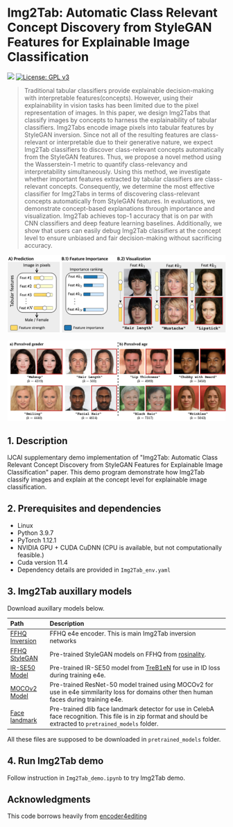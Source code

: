 # Img2Tab: Automatic Class Relevant Concept Discovery from StyleGAN Features for Explainable Image Classification

<a href="https://arxiv.org/abs/2301.06324"><img src="https://img.shields.io/badge/arXiv-2023-b31b1b.svg"></a>
[![License: GPL v3](https://img.shields.io/badge/License-GPLv3-blue.svg)](https://www.gnu.org/licenses/gpl-3.0)

>  Traditional tabular classifiers provide explainable decision-making with interpretable features(concepts). However, using their explainability in vision tasks has been limited due to the pixel representation of images. In this paper, we design Img2Tabs that classify images by concepts to harness the explainability of tabular classifiers. Img2Tabs encode image pixels into tabular features by StyleGAN inversion. Since not all of the resulting features are class-relevant or interpretable due to their generative nature, we expect Img2Tab classifiers to discover class-relevant concepts automatically from the StyleGAN features. Thus, we propose a novel method using the Wasserstein-1 metric to quantify class-relevancy and interpretability simultaneously. Using this method, we investigate whether important features extracted by tabular classifiers are class-relevant concepts. Consequently, we determine the most effective classifier for Img2Tabs in terms of discovering class-relevant concepts automatically from StyleGAN features. In evaluations, we demonstrate concept-based explanations through importance and visualization. Img2Tab achieves top-1 accuracy that is on par with CNN classifiers and deep feature learning baselines. Additionally, we show that users can easily debug Img2Tab classifiers at the concept level to ensure unbiased and fair decision-making without sacrificing accuracy.

<p align="center">
<img src="docs/Img2Tab_overview.png" width="1000px"/>
</p>

<p align="center">
<img src="docs/Concept_visualization.png" width="1000px"/>
</p>

## 1. Description

IJCAI supplementary demo implementation of "Img2Tab: Automatic Class Relevant Concept Discovery from StyleGAN Features for Explainable Image Classification</a>" paper.
This demo program demonstrate how Img2Tab classify images and explain at the concept level for explainable image classification.

## 2. Prerequisites and dependencies

- Linux
- Python 3.9.7
- PyTorch 1.12.1
- NVIDIA GPU + CUDA CuDNN (CPU is available, but not computationally feasible.)
- Cuda version 11.4
- Dependency details are provided in `Img2Tab_env.yaml`

## 3. Img2Tab auxillary models
Download auxillary models below.

| Path | Description
| :--- | :----------
|[FFHQ Inversion](https://drive.google.com/file/d/1cUv_reLE6k3604or78EranS7XzuVMWeO/view?usp=sharing) | FFHQ e4e encoder. This is main Img2Tab inversion networks |
|[FFHQ StyleGAN](https://drive.google.com/file/d/1EM87UquaoQmk17Q8d5kYIAHqu0dkYqdT/view?usp=sharing) | Pre-trained StyleGAN models on FFHQ from [rosinality](https://github.com/rosinality/stylegan2-pytorch).
|[IR-SE50 Model](https://drive.google.com/file/d/1KW7bjndL3QG3sxBbZxreGHigcCCpsDgn/view?usp=sharing) | Pre-trained IR-SE50 model from [TreB1eN](https://github.com/TreB1eN/InsightFace_Pytorch) for use in ID loss during training e4e.
|[MOCOv2 Model](https://drive.google.com/file/d/18rLcNGdteX5LwT7sv_F7HWr12HpVEzVe/view?usp=sharing) | Pre-trained ResNet-50 model trained using MOCOv2 for use in e4e simmilarity loss for domains other then human faces during training e4e.
|[Face landmark](http://dlib.net/files/shape_predictor_68_face_landmarks.dat.bz2) | Pre-trained dlib face landmark detector for use in CelebA face recognition. This file is in zip format and should be extracted to `pretrained_models` folder.

All these files are supposed to be downloaded in `pretrained_models` folder.

## 4. Run Img2Tab demo
Follow instruction in `Img2Tab_demo.ipynb` to try Img2Tab demo.


## Acknowledgments

This code borrows heavily from [encoder4editing](https://github.com/omertov/encoder4editing)
